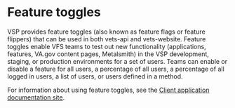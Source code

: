 # Feature toggles
VSP provides feature toggles (also known as feature flags or feature flippers) that can be used in both vets-api and vets-website. Feature toggles enable VFS teams to test out new functionality (applications, features, VA.gov content pages, Metalsmith) in the VSP development, staging, or production environments for a set of users. Teams can enable or disable a feature for all users, a percentage of all users, a percentage of all logged in users, a list of users, or users defined in a method.

For information about using feature toggles, see the [Client application documentation site](https://department-of-veterans-affairs.github.io/veteran-facing-services-tools/platform/tools/feature-flags/).
